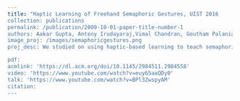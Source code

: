 ```yaml
---
title: "Haptic Learning of Freehand Semaphoric Gestures, UIST 2016
collection: publications
permalink: /publication/2009-10-01-paper-title-number-1
authors: Aakar Gupta, Antony Irudayaraj,Vimal Chandran, Goutham Palaniappan, Khai Troung, Ravin Balakrishnan Ravin Balakrishnan
image_proj: /images/semaphoricgestures.png
proj_desc: We studied on using haptic-based learning to teach semaphoric finger gestures. We attached vibration motor on the users finger. Different patterns were generated on the finger to correpond to a finger gesture. We conducted a two day study to test the recall rate of gesture learning using haptics and compared it with visual+haptic and audio methods.

pdf: 
acmlink: 'https://dl.acm.org/doi/10.1145/2984511.2984558'
video: 'https://www.youtube.com/watch?v=euy65aaQDy0'
talk: 'https://www.youtube.com/watch?v=BPl3ZwspyAM'
citation:
---
```





